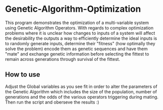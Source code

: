 # Genetic-Algorithm-Optimization

This program demonstrates the optimization of a multi-variable system using Genetic Algorithm Operators. With regards to complex optimization problems where it is unclear how changes to inputs of a system will affect the desirability the outputs a way to efficiently determine the ideal inputs is to randomly generate inputs, determine their "fitness" (how optimally they solve the problem) encode them as genetic sequences and have them "mate" and exchange genetic information before selecting the fittest to remain across generations through survival of the fittest. 

## How to use 

Adjust the Global variables as you see fit in order to alter the parameters of the Genetic Algorithm which includes the size of the population, number of generations and the odds of the various operators triggering during mating. Then run the script and oberseve the results :)
